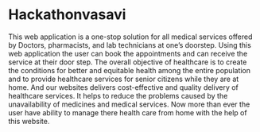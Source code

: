 # Hackathonvasavi
This web application is a one-stop solution for all medical services offered by Doctors, pharmacists, and lab technicians at one’s doorstep.
Using this web application the user can book the appointments and can receive the service at their door step.
The overall objective of healthcare is to create the conditions for better and equitable health among the entire population and to provide healthcare services for senior citizens while they are at home.
And our websites delivers cost-effective and quality delivery of healthcare services.
It helps to reduce the problems caused by the unavailability of medicines and medical services.
Now more than ever the user have ability to manage there health care from home with the help of this website.
